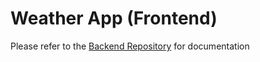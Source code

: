 # Weather App (Frontend)

Please refer to the [Backend Repository](https://github.com/cloud-native-garage-method-cohort/emea-06-squad1-weather-app-backend) for documentation
